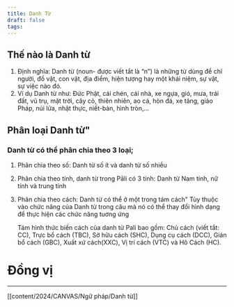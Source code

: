 ```yaml
---
title: Danh Từ
draft: false
tags:
---
```

## Thế nào là Danh từ
1. Định nghĩa: 
Danh từ (noun- được viết tắt là “n”) là những từ dùng để chỉ người, đồ vật, con vật, địa điểm, hiện tượng hay một khái niệm, sự vật, sự việc nào đó.
2. Ví dụ Danh từ như: Đức Phật, cái chén, cái nhà, xe ngựa, gió, mưa, trái đất, vũ trụ, mặt trời, cây cỏ, thiên nhiên, ao cá, hòn đá, xe tăng, giáo Pháp, núi lửa, nhật thực, niết-bàn, hình tròn,...
## Phân loại Danh từ"
### Danh từ  có thể phân chia theo 3 loại;
1. Phân chia theo số: Danh từ số ít và danh từ số nhiều
2. Phân chia theo tính, danh từ trong Pāli có 3 tính: Danh từ Nam tính, nữ tính và trung tính
3. Phân chia theo cách: Danh từ có thể ở một trong tám cách"
	Tùy thuộc vào chức năng của Danh từ trong câu mà nó có thể thay đổi hình dạng để thực hiện các chức năng tuơng ứng
	
	Tám hình thức biến cách của danh từ Pali bao gồm: Chủ cách (viết tắt: CC), Trực bổ cách (TBC), Sở hữu cách (SHC), Dụng cụ cách (DCC), Gián bổ cách (GBC), Xuất xứ cách(XXC), Vị trí cách (VTC) và Hô Cách (HC).
# Đồng vị



---
[[content/2024/CANVAS/Ngữ pháp/Danh từ]]